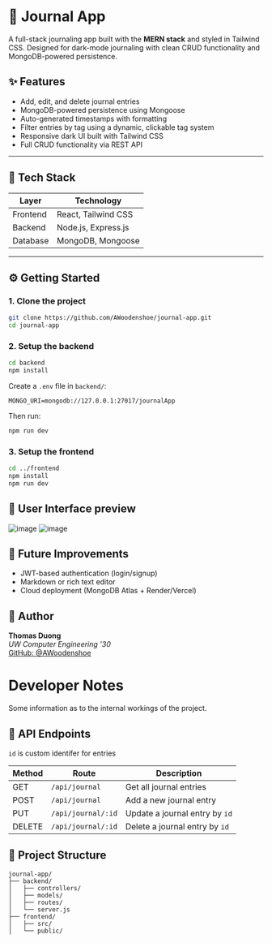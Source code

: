 # 📝 Journal App

A full-stack journaling app built with the **MERN stack** and styled in Tailwind CSS. Designed for dark-mode journaling with clean CRUD functionality and MongoDB-powered persistence.

## ✨ Features

-   Add, edit, and delete journal entries  
-   MongoDB-powered persistence using Mongoose  
-   Auto-generated timestamps with formatting  
-   Filter entries by tag using a dynamic, clickable tag system  
-   Responsive dark UI built with Tailwind CSS  
-   Full CRUD functionality via REST API

---

## 🧰 Tech Stack

| Layer    | Technology          |
| -------- | ------------------- |
| Frontend | React, Tailwind CSS |
| Backend  | Node.js, Express.js |
| Database | MongoDB, Mongoose   |

---

## ⚙️ Getting Started

### 1. Clone the project

```bash
git clone https://github.com/AWoodenshoe/journal-app.git
cd journal-app
```

### 2. Setup the backend

```bash
cd backend
npm install
```

Create a `.env` file in `backend/`:

```env
MONGO_URI=mongodb://127.0.0.1:27017/journalApp
```

Then run:

```bash
npm run dev
```

### 3. Setup the frontend

```bash
cd ../frontend
npm install
npm run dev
```

## 📸 User Interface preview
![image](https://github.com/user-attachments/assets/b5347cc4-24f0-4d93-ba3e-d044d57c3917)
![image](https://github.com/user-attachments/assets/83c72ef4-4b09-45f6-be14-7e0a688aac85)


## 🚀 Future Improvements

-   JWT-based authentication (login/signup)
-   Markdown or rich text editor
-   Cloud deployment (MongoDB Atlas + Render/Vercel)

## 👤 Author

**Thomas Duong**  
_UW Computer Engineering '30_  
[GitHub: @AWoodenshoe](https://github.com/AWoodenshoe)

# Developer Notes

Some information as to the internal workings of the project.

## 🔌 API Endpoints

`id` is custom identifer for entries

| Method | Route              | Description                    |
| ------ | ------------------ | ------------------------------ |
| GET    | `/api/journal`     | Get all journal entries        |
| POST   | `/api/journal`     | Add a new journal entry        |
| PUT    | `/api/journal/:id` | Update a journal entry by `id` |
| DELETE | `/api/journal/:id` | Delete a journal entry by `id` |

## 📁 Project Structure

```
journal-app/
├── backend/
│   ├── controllers/
│   ├── models/
│   ├── routes/
│   └── server.js
├── frontend/
│   ├── src/
│   └── public/
```
